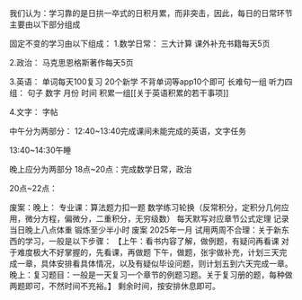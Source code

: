 我们认为：学习靠的是日拱一卒式的日积月累，而非突击，因此，每日的日常环节主要由以下部分组成

固定不变的学习由以下组成：
1.数学日常：
	三大计算
	课外补充书籍每天5页

2.政治：
	马克思恩格斯著作每天5页

3.英语：
	单词每天100复习
	20个新学
	不背单词等app10个即可
	长难句一组
	听力四组：
	句子
	数字
	月份
	时间
	积累一组[[关于英语积累的若干事项]]

4.文字：
	字帖

中午分为两部分：
12:40~13:40完成课间未能完成的英语，文字任务

13:40~14:30午睡


晚上应分为两部分
18点~20点：完成数学日常，政治

20点~22点：



废案：晚上：
	专业课：算法题力扣一题
	数学练习轮换（反常积分，定积分几何应用，微分方程，偏微分，二重积分，无穷级数）
	每天默写对应章节公式定理
	记录当日晚上八点体重
	锻炼至少半小时
废案 2025年一月 试用两周不合理：关于新东西的学习，一般是以下步骤：
	【上午：看书内容了解，做例题，有疑问再看课
	对于难度极大不好掌握的，先看课，再做题
	下午，做题，张宇做补充，计划三天完成一章，具体安排看具体情况，以及有疑似毕设问题，则计划五到六天完成一章。
	晚上：复习题目：一般是一天复习一个章节的例题习题。关于复习册的题，每种做两题即可，不然时间不充裕。】
	剩余时间，按安排休息即可。



